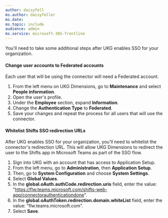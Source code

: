 ```yaml
---
author: daisyfell
ms.author: daisyfeller
ms.date: 
ms.topic: include
audience: admin
ms.service: microsoft-365-frontline
---
```

You'll need to take some additional steps after UKG enables SSO for your organization.

#### Change user accounts to Federated accounts

Each user that will be using the connector will need a Federated account.

1. From the left menu on UKG Dimensions, go to **Maintenance** and select **People information**.
1. Open the user's profile.
1. Under the **Employee** section, expand **Information**.
1. Change the **Authentication Type** to **Federated**.
1. Save your changes and repeat the process for all users that will use the connector.

#### Whitelist Shifts SSO redirection URLs

After UKG enables SSO for your organization, you'll need to whitelist the connector's redirection URL. This will allow UKG Dimensions to redirect the user to the Shifts app in Microsoft Teams as part of the SSO flow.

1. Sign into UKG with an account that has access to Application Setup.
1. From the left menu, go to **Administration**, then **Application Setup**.
1. Then, go to **System Configuration** and choose **System Settings**.
1. Select **Global Values**.
1. In the **global.oAuth.authCode.redirection.uris** field, enter the value: "https://flw.teams.microsoft.com/shifts-web-app/connectorauthenticationdone".
1. In the **global.oAuthToken.redirection.domain.whiteList** field, enter the value: "flw.teams.microsoft.com".
1. Select **Save**.

